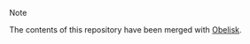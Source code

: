 > [!NOTE]
> The contents of this repository have been merged with [Obelisk](https://github.com/BurrowStudios/Obelisk).